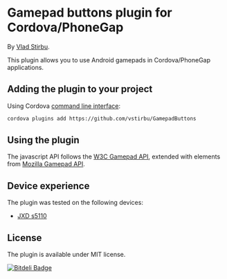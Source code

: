# Gamepad buttons plugin for Cordova/PhoneGap

By [Vlad Stirbu](https://github.com/vstirbu).

This plugin allows you to use Android gamepads in Cordova/PhoneGap applications.

## Adding the plugin to your project

Using Cordova [command line interface](http://cordova.apache.org/docs/en/edge/guide_cli_index.md.html#The%20Command-Line%20Interface):

```bash
cordova plugins add https://github.com/vstirbu/GamepadButtons
```
	
## Using the plugin

The javascript API follows the [W3C Gamepad API](https://dvcs.w3.org/hg/gamepad/raw-file/default/gamepad.html), extended with elements from [Mozilla Gamepad API](https://developer.mozilla.org/en-US/docs/API/Gamepad/Using_Gamepad_API).

## Device experience

The plugin was tested on the following devices:

* [JXD s5110](http://www.jxd.hk/products.asp?id=611&selectclassid=009006)

## License

The plugin is available under MIT license.


[![Bitdeli Badge](https://d2weczhvl823v0.cloudfront.net/vstirbu/gamepadbuttons/trend.png)](https://bitdeli.com/free "Bitdeli Badge")

